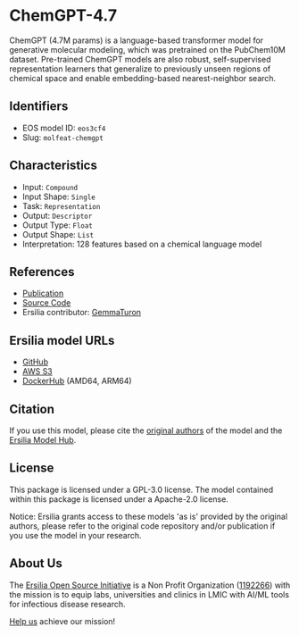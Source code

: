# ChemGPT-4.7

ChemGPT (4.7M params) is a language-based transformer model for generative molecular modeling, which was pretrained on the PubChem10M dataset. Pre-trained ChemGPT models are also robust, self-supervised representation learners that generalize to previously unseen regions of chemical space and enable embedding-based nearest-neighbor search.

## Identifiers

* EOS model ID: `eos3cf4`
* Slug: `molfeat-chemgpt`

## Characteristics

* Input: `Compound`
* Input Shape: `Single`
* Task: `Representation`
* Output: `Descriptor`
* Output Type: `Float`
* Output Shape: `List`
* Interpretation: 128 features based on a chemical language model

## References

* [Publication](https://chemrxiv.org/engage/chemrxiv/article-details/627bddd544bdd532395fb4b5)
* [Source Code](https://molfeat.datamol.io/featurizers/ChemGPT-4.7M)
* Ersilia contributor: [GemmaTuron](https://github.com/GemmaTuron)

## Ersilia model URLs
* [GitHub](https://github.com/ersilia-os/eos3cf4)
* [AWS S3](https://ersilia-models-zipped.s3.eu-central-1.amazonaws.com/eos3cf4.zip)
* [DockerHub](https://hub.docker.com/r/ersiliaos/eos3cf4) (AMD64, ARM64)

## Citation

If you use this model, please cite the [original authors](https://chemrxiv.org/engage/chemrxiv/article-details/627bddd544bdd532395fb4b5) of the model and the [Ersilia Model Hub](https://github.com/ersilia-os/ersilia/blob/master/CITATION.cff).

## License

This package is licensed under a GPL-3.0 license. The model contained within this package is licensed under a Apache-2.0 license.

Notice: Ersilia grants access to these models 'as is' provided by the original authors, please refer to the original code repository and/or publication if you use the model in your research.

## About Us

The [Ersilia Open Source Initiative](https://ersilia.io) is a Non Profit Organization ([1192266](https://register-of-charities.charitycommission.gov.uk/charity-search/-/charity-details/5170657/full-print)) with the mission is to equip labs, universities and clinics in LMIC with AI/ML tools for infectious disease research.

[Help us](https://www.ersilia.io/donate) achieve our mission!